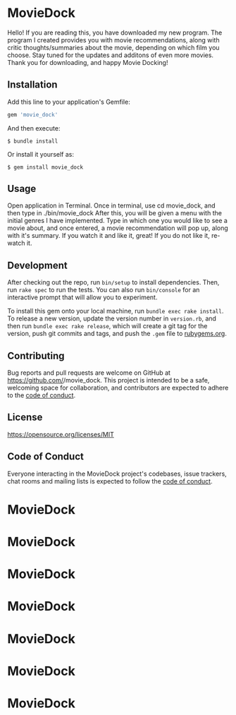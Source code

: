 # MovieDock

Hello! If you are reading this, you have downloaded my new program. The program I created provides you with movie recommendations, along with critic thoughts/summaries about the movie, depending on which film you choose. Stay tuned for the updates and additons of even more movies. Thank you for downloading, and happy Movie Docking!

## Installation

Add this line to your application's Gemfile:

```ruby
gem 'movie_dock'
```

And then execute:

    $ bundle install

Or install it yourself as:

    $ gem install movie_dock

## Usage

Open application in Terminal. Once in terminal, use cd movie_dock, and then type in ./bin/movie_dock
After this, you will be given a menu with the initial genres I have implemented. Type in which one you would like to see a movie about, and once entered, a movie recommendation will pop up, along with it's summary. If you watch it and like it, great! If you do not like it, re-watch it. 

## Development

After checking out the repo, run `bin/setup` to install dependencies. Then, run `rake spec` to run the tests. You can also run `bin/console` for an interactive prompt that will allow you to experiment.

To install this gem onto your local machine, run `bundle exec rake install`. To release a new version, update the version number in `version.rb`, and then run `bundle exec rake release`, which will create a git tag for the version, push git commits and tags, and push the `.gem` file to [rubygems.org](https://rubygems.org).

## Contributing

Bug reports and pull requests are welcome on GitHub at https://github.com/<campatterson4>/movie_dock. This project is intended to be a safe, welcoming space for collaboration, and contributors are expected to adhere to the [code of conduct](https://github.com/<campatterson4>/movie_dock/blob/master/CODE_OF_CONDUCT.md).


## License

https://opensource.org/licenses/MIT

## Code of Conduct

Everyone interacting in the MovieDock project's codebases, issue trackers, chat rooms and mailing lists is expected to follow the [code of conduct](https://github.com/<campatterson4>/movie_dock/blob/master/CODE_OF_CONDUCT.md).
# MovieDock
# MovieDock
# MovieDock
# MovieDock
# MovieDock
# MovieDock
# MovieDock
